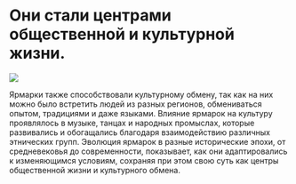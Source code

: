 # Они стали центрами общественной и культурной жизни.
![](https://avatars.dzeninfra.ru/get-zen_doc/271828/pub_68296ab72ae7e13e85a9ad5b_68296ad167606b09abb4c5bb/scale_1200)

Ярмарки также способствовали культурному обмену, так как на них можно было встретить людей из разных регионов, обмениваться опытом, традициями и даже языками. Влияние ярмарок на культуру проявлялось в музыке, танцах и народных промыслах, которые развивались и обогащались благодаря взаимодействию различных этнических групп. Эволюция ярмарок в разные исторические эпохи, от средневековья до современности, показывает, как они адаптировались к изменяющимся условиям, сохраняя при этом свою суть как центры общественной жизни и культурного обмена.
